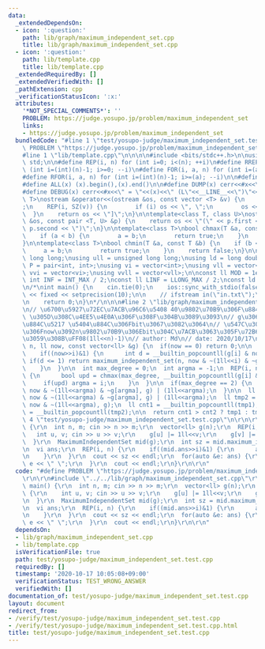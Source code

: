 ```yaml
---
data:
  _extendedDependsOn:
  - icon: ':question:'
    path: lib/graph/maximum_independent_set.cpp
    title: lib/graph/maximum_independent_set.cpp
  - icon: ':question:'
    path: lib/template.cpp
    title: lib/template.cpp
  _extendedRequiredBy: []
  _extendedVerifiedWith: []
  _pathExtension: cpp
  _verificationStatusIcon: ':x:'
  attributes:
    '*NOT_SPECIAL_COMMENTS*': ''
    PROBLEM: https://judge.yosupo.jp/problem/maximum_independent_set
    links:
    - https://judge.yosupo.jp/problem/maximum_independent_set
  bundledCode: "#line 1 \"test/yosupo-judge/maximum_independent_set.test.cpp\"\n#define\
    \ PROBLEM \"https://judge.yosupo.jp/problem/maximum_independent_set\"\r\n\r\n\
    #line 1 \"lib/template.cpp\"\n\n\n\n#include <bits/stdc++.h>\n\nusing namespace\
    \ std;\n\n#define REP(i, n) for (int i=0; i<(n); ++i)\n#define RREP(i, n) for\
    \ (int i=(int)(n)-1; i>=0; --i)\n#define FOR(i, a, n) for (int i=(a); i<(n); ++i)\n\
    #define RFOR(i, a, n) for (int i=(int)(n)-1; i>=(a); --i)\n\n#define SZ(x) ((int)(x).size())\n\
    #define ALL(x) (x).begin(),(x).end()\n\n#define DUMP(x) cerr<<#x<<\" = \"<<(x)<<endl\n\
    #define DEBUG(x) cerr<<#x<<\" = \"<<(x)<<\" (L\"<<__LINE__<<\")\"<<endl;\n\ntemplate<class\
    \ T>\nostream &operator<<(ostream &os, const vector <T> &v) {\n    os << \"[\"\
    ;\n    REP(i, SZ(v)) {\n        if (i) os << \", \";\n        os << v[i];\n  \
    \  }\n    return os << \"]\";\n}\n\ntemplate<class T, class U>\nostream &operator<<(ostream\
    \ &os, const pair <T, U> &p) {\n    return os << \"(\" << p.first << \" \" <<\
    \ p.second << \")\";\n}\n\ntemplate<class T>\nbool chmax(T &a, const T &b) {\n\
    \    if (a < b) {\n        a = b;\n        return true;\n    }\n    return false;\n\
    }\n\ntemplate<class T>\nbool chmin(T &a, const T &b) {\n    if (b < a) {\n   \
    \     a = b;\n        return true;\n    }\n    return false;\n}\n\nusing ll =\
    \ long long;\nusing ull = unsigned long long;\nusing ld = long double;\nusing\
    \ P = pair<int, int>;\nusing vi = vector<int>;\nusing vll = vector<ll>;\nusing\
    \ vvi = vector<vi>;\nusing vvll = vector<vll>;\n\nconst ll MOD = 1e9 + 7;\nconst\
    \ int INF = INT_MAX / 2;\nconst ll LINF = LLONG_MAX / 2;\nconst ld eps = 1e-9;\n\
    \n/*\nint main() {\n    cin.tie(0);\n    ios::sync_with_stdio(false);\n    cout\
    \ << fixed << setprecision(10);\n\n    // ifstream in(\"in.txt\");\n    // cin.rdbuf(in.rdbuf());\n\
    \n    return 0;\n}\n*/\n\n\n#line 2 \"lib/graph/maximum_independent_set.cpp\"\n\
    \n// \u6700\u5927\u72EC\u7ACB\u96C6\u5408 40\u9802\u70B9\u306F\u884C\u3051\u308B\
    \ \u305D\u308C\u4EE5\u4E0A\u306F\u308F\u304B\u3089\u3093\n// g\u306F\u96A3\u63A5\
    \u884C\u5217 \u5404\u884C\u306Fbit\u3067\u3082\u3064\n// \u547C\u3076\u3068\u304D\
    \u306Fnow\u3092n\u9802\u70B9\u306Ebit\u304C\u7ACB\u3063\u305F\u72B6\u614B\u306B\
    \u3059\u308B\uFF08(1ll<<n)-1)\n// author: Md\n// date: 2020/10/17\nll maximum_independent_set(int\
    \ n, ll now, const vector<ll> &g) {\n  if(now == 0) return 0;\n\n  REP(i, n) {\n\
    \    if((now>>i)&1) {\n      int d = __builtin_popcountll(g[i] & now);\n     \
    \ if(d <= 1) return maximum_independent_set(n, now & ~(1ll<<i) & ~g[i], g) | (1ll<<i);\n\
    \    }\n  }\n\n  int max_degree = 0;\n  int argma = -1;\n  REP(i, n) {\n    if((now>>i)&1)\
    \ {\n      bool upd = chmax(max_degree, __builtin_popcountll(g[i] & now));\n \
    \     if(upd) argma = i;\n    }\n  }\n\n  if(max_degree == 2) {\n    return maximum_independent_set(n,\
    \ now & ~(1ll<<argma) & ~g[argma], g) | (1ll<<argma);\n  }\n\n  ll tmp1 = maximum_independent_set(n,\
    \ now & ~(1ll<<argma) & ~g[argma], g) | (1ll<<argma);\n  ll tmp2 = maximum_independent_set(n,\
    \ now & ~(1ll<<argma), g);\n  ll cnt1 = __builtin_popcountll(tmp1);\n  ll cnt2\
    \ = __builtin_popcountll(tmp2);\n\n  return cnt1 > cnt2 ? tmp1 : tmp2;\n}\n#line\
    \ 4 \"test/yosupo-judge/maximum_independent_set.test.cpp\"\n\r\n\r\nint main()\
    \ {\r\n  int n, m; cin >> n >> m;\r\n  vector<ll> g(n);\r\n  REP(i, m) {\r\n \
    \   int u, v; cin >> u >> v;\r\n    g[u] |= 1ll<<v;\r\n    g[v] |= 1ll<<u;\r\n\
    \  }\r\n  MaximumIndependentSet mid(g);\r\n  int sz = mid.maximum_independent_set();\r\
    \n  vi ans;\r\n  REP(i, n) {\r\n    if((mid.ans>>i)&1) {\r\n      ans.push_back(i);\r\
    \n    }\r\n  }\r\n  cout << sz << endl;\r\n  for(auto &e: ans) {\r\n    cout <<\
    \ e << \" \";\r\n  }\r\n  cout << endl;\r\n}\r\n\r\n"
  code: "#define PROBLEM \"https://judge.yosupo.jp/problem/maximum_independent_set\"\
    \r\n\r\n#include \"../../lib/graph/maximum_independent_set.cpp\"\r\n\r\n\r\nint\
    \ main() {\r\n  int n, m; cin >> n >> m;\r\n  vector<ll> g(n);\r\n  REP(i, m)\
    \ {\r\n    int u, v; cin >> u >> v;\r\n    g[u] |= 1ll<<v;\r\n    g[v] |= 1ll<<u;\r\
    \n  }\r\n  MaximumIndependentSet mid(g);\r\n  int sz = mid.maximum_independent_set();\r\
    \n  vi ans;\r\n  REP(i, n) {\r\n    if((mid.ans>>i)&1) {\r\n      ans.push_back(i);\r\
    \n    }\r\n  }\r\n  cout << sz << endl;\r\n  for(auto &e: ans) {\r\n    cout <<\
    \ e << \" \";\r\n  }\r\n  cout << endl;\r\n}\r\n\r\n"
  dependsOn:
  - lib/graph/maximum_independent_set.cpp
  - lib/template.cpp
  isVerificationFile: true
  path: test/yosupo-judge/maximum_independent_set.test.cpp
  requiredBy: []
  timestamp: '2020-10-17 10:05:08+09:00'
  verificationStatus: TEST_WRONG_ANSWER
  verifiedWith: []
documentation_of: test/yosupo-judge/maximum_independent_set.test.cpp
layout: document
redirect_from:
- /verify/test/yosupo-judge/maximum_independent_set.test.cpp
- /verify/test/yosupo-judge/maximum_independent_set.test.cpp.html
title: test/yosupo-judge/maximum_independent_set.test.cpp
---
```

